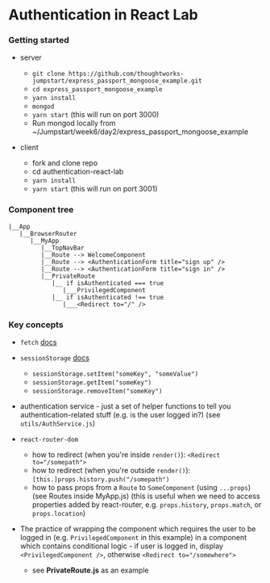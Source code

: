 # Authentication in React Lab

### Getting started

* server

  * `git clone https://github.com/thoughtworks-jumpstart/express_passport_mongoose_example.git`
  * `cd express_passport_mongoose_example`
  * `yarn install`
  * `mongod`
  * `yarn start` (this will run on port 3000)
  * Run mongod locally from ~/Jumpstart/week6/day2/express_passport_mongoose_example

* client
  * fork and clone repo
  * cd authentication-react-lab
  * `yarn install`
  * `yarn start` (this will run on port 3001)

### Component tree

```
|__App
   |__BrowserRouter
      |__MyApp
         |__TopNavBar
         |__Route --> WelcomeComponent
         |__Route --> <AuthenticationForm title="sign up" />
         |__Route --> <AuthenticationForm title="sign in" />
         |__PrivateRoute
            |__ if isAuthenticated === true
               |___PrivilegedComponent
            |__ if isAuthenticated !== true
               |___<Redirect to="/" />
```

### Key concepts

* `fetch` [docs](https://developer.mozilla.org/en-US/docs/Web/API/Fetch_API/Using_Fetch#Making_fetch_requests)
* `sessionStorage` [docs](https://developer.mozilla.org/en-US/docs/Web/API/Window/sessionStorage)

  * `sessionStorage.setItem("someKey", "someValue")`
  * `sessionStorage.getItem("someKey")`
  * `sessionStorage.removeItem("someKey")`

* authentication service - just a set of helper functions to tell you authentication-related stuff (e.g. is the user logged in?) (see `utils/AuthService.js`)

* `react-router-dom`

  * how to redirect (when you're inside `render()`): `<Redirect to="/somepath">`
  * how to redirect (when you're outside `render()`): `[this.]props.history.push("/somepath")`
  * how to pass props from a `Route` to `SomeComponent` (using `...props`) (see Routes inside MyApp.js) (this is useful when we need to access properties added by react-router, e.g. `props.history`, `props.match`, or `props.location`)

* The practice of wrapping the component which requires the user to be logged in (e.g. `PrivilegedComponent` in this example) in a component which contains conditional logic - if user is logged in, display `<PrivilegedComponent />`, otherwise `<Redirect to="/somewhere">`
  * see **PrivateRoute.js** as an example
